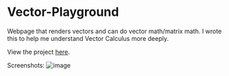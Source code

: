 # Vector-Playground
Webpage that renders vectors and can do vector math/matrix math. I wrote this to help me understand Vector Calculus more deeply.

View the project [here](http://kellerjordan.github.io/Vector-Playground).

Screenshots:
![image](https://cloud.githubusercontent.com/assets/18433116/17075606/69eccdc4-504d-11e6-9809-bdf952e6b835.png)

